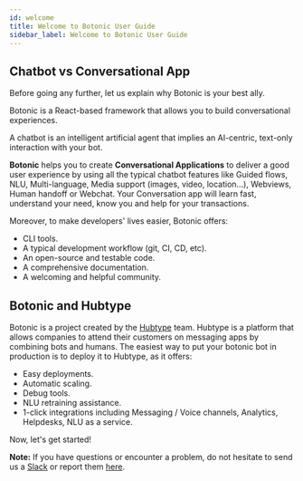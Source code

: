 ```yaml
---
id: welcome
title: Welcome to Botonic User Guide
sidebar_label: Welcome to Botonic User Guide
---
```


## Chatbot vs Conversational App

Before going any further, let us explain why Botonic is your best ally.

Botonic is a React-based framework that allows you to build conversational experiences.

A chatbot is an intelligent artificial agent that implies an AI-centric, text-only interaction with your bot.

**Botonic** helps you to create **Conversational Applications** to deliver a good user experience by using all the typical chatbot features like Guided flows, NLU, Multi-language, Media support (images, video, location...), Webviews, Human handoff or Webchat. Your Conversation app will learn fast, understand your need, know you and help for your transactions.

Moreover, to make developers' lives easier, Botonic offers:

- CLI tools.
- A typical development workflow (git, CI, CD, etc).
- An open-source and testable code.
- A comprehensive documentation.
- A welcoming and helpful community.

## Botonic and Hubtype

Botonic is a project created by the [Hubtype](https://hubtype.com) team. Hubtype is a platform that allows companies to attend their customers on messaging apps by combining bots and humans.
The easiest way to put your botonic bot in production is to deploy it to Hubtype, as it offers:

- Easy deployments.
- Automatic scaling.
- Debug tools.
- NLU retraining assistance.
- 1-click integrations including Messaging / Voice channels, Analytics, Helpdesks, NLU as a service.

Now, let's get started!

**Note:** If you have questions or encounter a problem, do not hesitate to send us a [Slack](http://botonic.slack.com) or report them [here](https://github.com/hubtype/botonic/issues).
